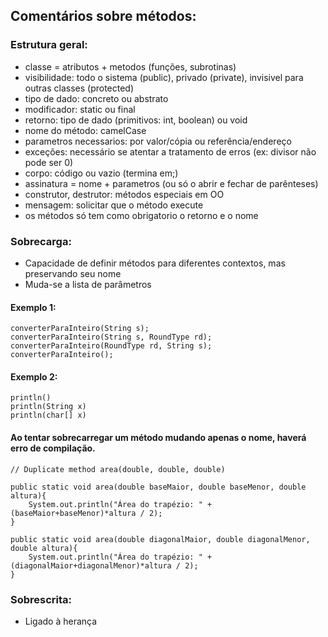## Comentários sobre métodos:

### Estrutura geral:
* classe = atributos + metodos (funções, subrotinas)
* visibilidade: todo o sistema (public), privado (private), invisivel para outras classes (protected)
* tipo de dado: concreto ou abstrato
* modificador: static ou final
* retorno: tipo de dado (primitivos: int, boolean) ou void 
* nome do método: camelCase
* parametros necessarios: por valor/cópia ou referência/endereço
* exceções: necessário se atentar a tratamento de erros (ex: divisor não pode ser 0) 
* corpo: código ou vazio (termina em;)
* assinatura = nome + parametros (ou só o abrir e fechar de parênteses)
* construtor, destrutor: métodos especiais em OO
* mensagem: solicitar que o método execute
* os métodos só tem como obrigatorio o retorno e o nome

### Sobrecarga:
* Capacidade de definir métodos para diferentes contextos, mas preservando seu nome 
* Muda-se a lista de parâmetros

#### Exemplo 1:
```
converterParaInteiro(String s);
converterParaInteiro(String s, RoundType rd);
converterParaInteiro(RoundType rd, String s);
converterParaInteiro();
```

#### Exemplo 2:
```
println()
println(String x)
println(char[] x)
```
#### Ao tentar sobrecarregar um método mudando apenas o nome, haverá erro de compilação.

```
// Duplicate method area(double, double, double)

public static void area(double baseMaior, double baseMenor, double altura){
    System.out.println("Área do trapézio: " + (baseMaior+baseMenor)*altura / 2); 
}

public static void area(double diagonalMaior, double diagonalMenor, double altura){
    System.out.println("Área do trapézio: " + (diagonalMaior+diagonalMenor)*altura / 2); 
} 

```

### Sobrescrita:
* Ligado à herança